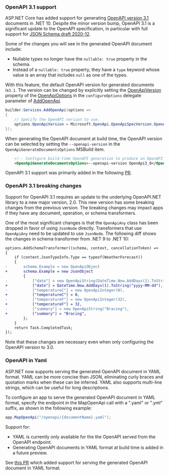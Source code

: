 ### OpenAPI 3.1 support

ASP.NET Core has added support for generating [OpenAPI version 3.1] documents in .NET 10.
Despite the minor version bump, OpenAPI 3.1 is a significant update to the OpenAPI specification,
in particular with full support for [JSON Schema draft 2020-12].

[OpenAPI version 3.1]: https://spec.openapis.org/oas/v3.1.1.html
[JSON Schema draft 2020-12]: https://json-schema.org/specification-links#2020-12

Some of the changes you will see in the generated OpenAPI document include:

* Nullable types no longer have the `nullable: true` property in the schema.
* Instead of a `nullable: true` property, they have a `type` keyword whose value is an array that includes `null` as one of the types.

With this feature, the default OpenAPI version for generated documents is`3.1`. The version can be changed by explicitly setting the [OpenApiVersion](/dotnet/api/microsoft.aspnetcore.openapi.openapioptions.openapiversion) property of the [OpenApiOptions](/dotnet/api/microsoft.aspnetcore.openapi.openapioptions) in the `configureOptions` delegate parameter of [AddOpenApi](/dotnet/api/microsoft.extensions.dependencyinjection.openapiservicecollectionextensions.addopenapi).

```csharp
builder.Services.AddOpenApi(options =>
{
    // Specify the OpenAPI version to use.
    options.OpenApiVersion = Microsoft.OpenApi.OpenApiSpecVersion.OpenApi3_0;
});
```

When generating the OpenAPI document at build time, the OpenAPI version can be selected by setting the `--openapi-version` in the `OpenApiGenerateDocumentsOptions` MSBuild item.

```xml
    <!-- Configure build-time OpenAPI generation to produce an OpenAPI 3.0 document. -->
    <OpenApiGenerateDocumentsOptions>--openapi-version OpenApi3_0</OpenApiGenerateDocumentsOptions>
```

OpenAPI 3.1 support was primarily added in the following [PR](https://github.com/dotnet/aspnetcore/pull/59480).

### OpenAPI 3.1 breaking changes

Support for OpenAPI 3.1 requires an update to the underlying OpenAPI.NET library to a new major version, 2.0. This new version has some breaking changes from the previous version. The breaking changes may impact apps if they have any document, operation, or schema transformers.

One of the most significant changes is that the `OpenApiAny` class has been dropped in favor of using `JsonNode` directly. Transformers that use `OpenApiAny` need to be updated to use `JsonNode`. The following diff shows the changes in schema transformer from .NET 9 to .NET 10: 

```diff
options.AddSchemaTransformer((schema, context, cancellationToken) =>
{
    if (context.JsonTypeInfo.Type == typeof(WeatherForecast))
    {
-       schema.Example = new OpenApiObject
+       schema.Example = new JsonObject
        {
-           ["date"] = new OpenApiString(DateTime.Now.AddDays(1).ToString("yyyy-MM-dd")),
+           ["date"] = DateTime.Now.AddDays(1).ToString("yyyy-MM-dd"),
-           ["temperatureC"] = new OpenApiInteger(0),
+           ["temperatureC"] = 0,
-           ["temperatureF"] = new OpenApiInteger(32),
+           ["temperatureF"] = 32,
-           ["summary"] = new OpenApiString("Bracing"),
+           ["summary"] = "Bracing",
        };
    }
    return Task.CompletedTask;
});
```

Note that these changes are necessary even when only configuring the OpenAPI version to 3.0.

### OpenAPI in Yaml

ASP.NET now supports serving the generated OpenAPI document in YAML format. YAML can be more concise than JSON, eliminating curly braces and quotation marks when these can be inferred. YAML also supports multi-line strings, which can be useful for long descriptions.

To configure an app to serve the generated OpenAPI document in YAML format, specify the endpoint in the MapOpenApi call with a ".yaml" or ".yml" suffix, as shown in the following example:

```csharp
app.MapOpenApi("/openapi/{documentName}.yaml");
```

Support for:

* YAML is currently only available for the the OpenAPI served from the OpenAPI endpoint.
* Generating OpenAPI documents in YAML format at build time is added in a future preview.

See [this PR](https://github.com/dotnet/aspnetcore/pull/58616) which added support for serving the generated OpenAPI document in YAML format.
